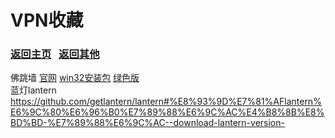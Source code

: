 # <span id="title">VPN收藏</span>

### <span id="begin">[返回主页](https://xkk1.github.io)&nbsp;&nbsp;&nbsp;[返回其他](https://xkk1.github.io/other/)</span>

佛跳墙 [官网](https://www.yaoleguan.com/cn/) [win32安装包](https://www.lanzoui.com/iCqxEncedxa) [绿色版](https://www.lanzoui.com/ipiIHncedmj)  
蓝灯lantern <https://github.com/getlantern/lantern#%E8%93%9D%E7%81%AFlantern%E6%9C%80%E6%96%B0%E7%89%88%E6%9C%AC%E4%B8%8B%E8%BD%BD-%E7%89%88%E6%9C%AC--download-lantern-version->
